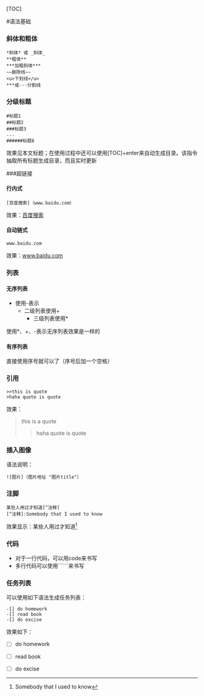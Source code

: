 [TOC]

#语法基础

### 斜体和粗体

```
*斜体* 或 _斜体_
**粗体**
***加粗斜体***
~~删除线~~
<u>下划线</u>
***或---分割线
```
### 分级标题

```
#标题1 
##标题2 
###标题3 
...
######标题6
```

效果见本文标题；在使用过程中还可以使用[TOC]+enter来自动生成目录。该指令抽取所有标题生成目录，而且实时更新

###超链接

#### 行内式

```
[百度搜索]（www.baidu.com）
```

效果：[百度搜索](www.baidu.com)

#### 自动链式

```
www.baidu.com
```

效果：www.baidu.com

### 列表

#### 无序列表

- 使用-表示
  + 二级列表使用+
    * 三级列表使用*

使用*、+、\-表示无序列表效果是一样的

#### 有序列表

直接使用序号就可以了（序号后加一个空格）

### 引用

```
>>this is quote
>haha quote is quote
```

效果：

> this is a quote
>
> > haha quote is quote

### 插入图像

语法说明：

```
![图片]（图片地址 "图片title"）
```

### 注脚

```
某些人用过才知道[^注释]
[^注释]:Somebody that I used to know
```

效果显示：某些人用过才知道[^注释]

[^注释]: Somebody that I used to know

### 代码

* 对于一行代码，可以用code来书写
* 多行代码可以使用``````来书写

### 任务列表

可以使用如下语法生成任务列表：

```
-[] do homework
-[] read book
-[] do excise
```

效果如下：

-[ ] do homework
-[ ] read book
-[ ] do excise











































